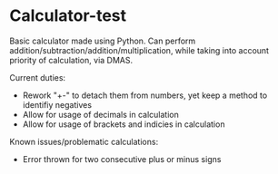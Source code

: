 # Calculator-test
Basic calculator made using Python.
Can perform addition/subtraction/addition/multiplication, while taking into account priority of calculation, via DMAS.

Current duties:
- Rework "+-" to detach them from numbers, yet keep a method to identifiy negatives
- Allow for usage of decimals in calculation
- Allow for usage of brackets and indicies in calculation


Known issues/problematic calculations:
- Error thrown for two consecutive plus or minus signs

